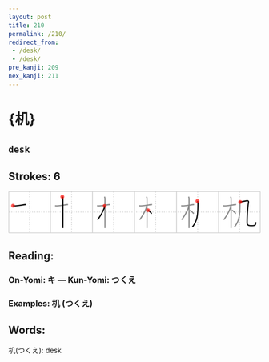 ```yaml
---
layout: post
title: 210
permalink: /210/
redirect_from:
 - /desk/
 - /desk/
pre_kanji: 209
nex_kanji: 211
---
```


# {机}

## `desk`

## Strokes: 6

<div class="stroke"><img src="../images/E69CBA.png" /></div>

## Reading:

### On-Yomi: キ &mdash; Kun-Yomi: つくえ

### Examples: 机 (つくえ)

## Words:

机(つくえ): desk
